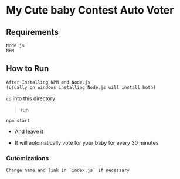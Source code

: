 # My Cute baby Contest Auto Voter 

## Requirements

```
Node.js
NPM
```

## How to Run

```
After Installing NPM and Node.js
(usually on windows installing Node.js will install both)
```

`cd` into this directory

> run 

```
npm start
```

* And leave it

* It will automatically vote for your baby for every 30 minutes


### Cutomizations

```
Change name and link in `index.js` if necessary
```
